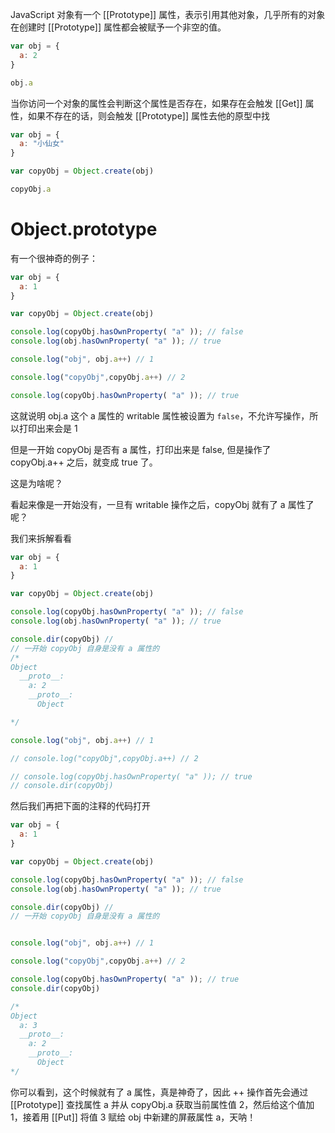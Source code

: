 JavaScript 对象有一个 [[Prototype]] 属性，表示引用其他对象，几乎所有的对象在创建时 [[Prototype]] 属性都会被赋予一个非空的值。

```js
var obj = {
  a: 2
}

obj.a
```

当你访问一个对象的属性会判断这个属性是否存在，如果存在会触发 [[Get]] 属性，如果不存在的话，则会触发 [[Prototype]] 属性去他的原型中找

```js
var obj = {
  a: "小仙女"
}

var copyObj = Object.create(obj)

copyObj.a
```

# Object.prototype

有一个很神奇的例子：

```js
var obj = {
  a: 1
}

var copyObj = Object.create(obj)

console.log(copyObj.hasOwnProperty( "a" )); // false
console.log(obj.hasOwnProperty( "a" )); // true

console.log("obj", obj.a++) // 1

console.log("copyObj",copyObj.a++) // 2

console.log(copyObj.hasOwnProperty( "a" )); // true
```

这就说明 obj.a 这个 a 属性的 writable 属性被设置为 `false`，不允许写操作，所以打印出来会是 1

但是一开始 copyObj 是否有 a 属性，打印出来是 false, 但是操作了 copyObj.a++ 之后，就变成 true 了。

这是为啥呢？

看起来像是一开始没有，一旦有 writable 操作之后，copyObj 就有了 a 属性了呢？

我们来拆解看看

```js
var obj = {
  a: 1
}

var copyObj = Object.create(obj)

console.log(copyObj.hasOwnProperty( "a" )); // false
console.log(obj.hasOwnProperty( "a" )); // true

console.dir(copyObj) // 
// 一开始 copyObj 自身是没有 a 属性的
/*
Object
  __proto__: 
    a: 2
    __proto__: 
      Object

*/ 

console.log("obj", obj.a++) // 1

// console.log("copyObj",copyObj.a++) // 2

// console.log(copyObj.hasOwnProperty( "a" )); // true
// console.dir(copyObj)
```

然后我们再把下面的注释的代码打开

```js
var obj = {
  a: 1
}

var copyObj = Object.create(obj)

console.log(copyObj.hasOwnProperty( "a" )); // false
console.log(obj.hasOwnProperty( "a" )); // true

console.dir(copyObj) // 
// 一开始 copyObj 自身是没有 a 属性的


console.log("obj", obj.a++) // 1

console.log("copyObj",copyObj.a++) // 2

console.log(copyObj.hasOwnProperty( "a" )); // true
console.dir(copyObj)

/*
Object
  a: 3
  __proto__: 
    a: 2
    __proto__: 
      Object
*/
```
你可以看到，这个时候就有了 a 属性，真是神奇了，因此 ++ 操作首先会通过 [[Prototype]]
查找属性 a 并从 copyObj.a 获取当前属性值 2，然后给这个值加 1，接着用 [[Put]]
将值 3 赋给 obj 中新建的屏蔽属性 a，天呐！

